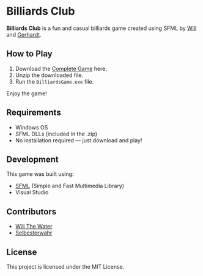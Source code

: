 # Billiards Club

**Billiards Club** is a fun and casual billiards game created using SFML by [Will](https://github.com/WillTheWater) and [Gerhardt](https://github.com/Selbesterwahr).

## How to Play
1. Download the [Complete Game](https://github.com/WillTheWater/CoopBilliards/blob/main/Billiards_Club.zip) here.
2. Unzip the downloaded file.
3. Run the `BilliardsGame.exe` file.

Enjoy the game!

## Requirements
- Windows OS
- SFML DLLs (included in the .zip)
- No installation required — just download and play!

## Development
This game was built using:
- [SFML](https://www.sfml-dev.org/) (Simple and Fast Multimedia Library)
- Visual Studio

## Contributors
- [Will The Water](https://github.com/WillTheWater)
- [Selbesterwahr](https://github.com/Selbesterwahr)

## License
This project is licensed under the MIT License.
